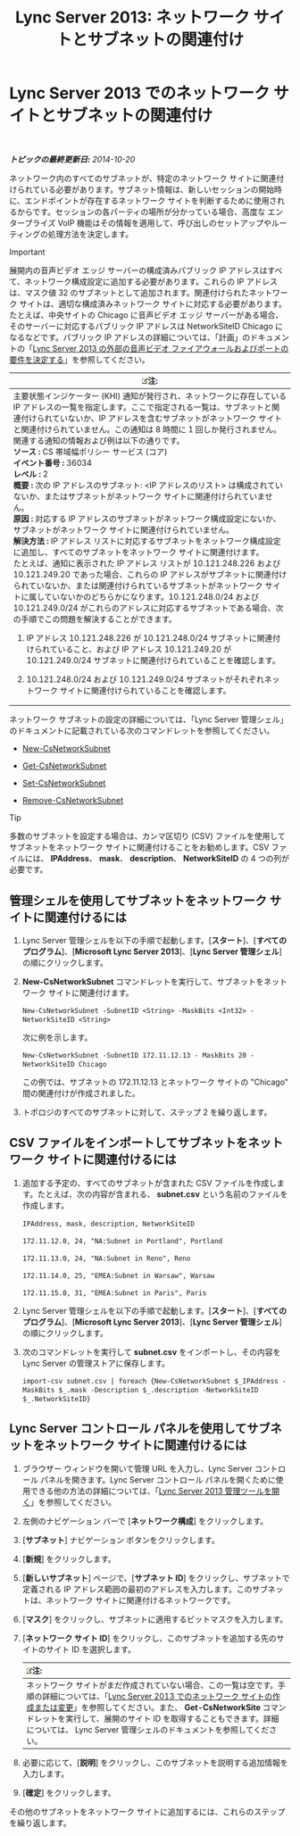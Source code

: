 ﻿---
title: 'Lync Server 2013: ネットワーク サイトとサブネットの関連付け'
TOCTitle: ネットワーク サイトとサブネットの関連付け
ms:assetid: aa69e3ac-542a-4ba1-9582-2e6bee29f633
ms:mtpsurl: https://technet.microsoft.com/ja-jp/library/Gg412804(v=OCS.15)
ms:contentKeyID: 48273214
ms.date: 05/19/2016
mtps_version: v=OCS.15
ms.translationtype: HT
---

# Lync Server 2013 でのネットワーク サイトとサブネットの関連付け

 

_**トピックの最終更新日:** 2014-10-20_

ネットワーク内のすべてのサブネットが、特定のネットワーク サイトに関連付けられている必要があります。サブネット情報は、新しいセッションの開始時に、エンドポイントが存在するネットワーク サイトを判断するために使用されるからです。セッションの各パーティの場所が分かっている場合、高度な エンタープライズ VoIP 機能はその情報を適用して、呼び出しのセットアップやルーティングの処理方法を決定します。


> [!IMPORTANT]
> 展開内の音声ビデオ エッジ サーバーの構成済みパブリック IP アドレスはすべて、ネットワーク構成設定に追加する必要があります。これらの IP アドレスは、マスク値 32 のサブネットとして追加されます。関連付けられたネットワーク サイトは、適切な構成済みネットワーク サイトに対応する必要があります。たとえば、中央サイトの Chicago に音声ビデオ エッジ サーバーがある場合、そのサーバーに対応するパブリック IP アドレスは NetworkSiteID Chicago になるなどです。パブリック IP アドレスの詳細については、「計画」のドキュメントの「<A href="lync-server-2013-determine-external-a-v-firewall-and-port-requirements.md">Lync Server 2013 の外部の音声ビデオ ファイアウォールおよびポートの要件を決定する</A>」を参照してください。



<table>
<colgroup>
<col style="width: 100%" />
</colgroup>
<thead>
<tr class="header">
<th><img src="images/Gg412781.note(OCS.15).gif" title="note" alt="note" />注:</th>
</tr>
</thead>
<tbody>
<tr class="odd">
<td>主要状態インジケーター (KHI) 通知が発行され、ネットワークに存在している IP アドレスの一覧を指定します。ここで指定される一覧は、サブネットと関連付けられていないか、IP アドレスを含むサブネットがネットワーク サイトと関連付けられていません。この通知は 8 時間に 1 回しか発行されません。関連する通知の情報および例は以下の通りです。<br />
<strong>ソース :</strong> CS 帯域幅ポリシー サービス (コア)<br />
<strong>イベント番号 :</strong> 36034<br />
<strong>レベル :</strong> 2<br />
<strong>概要 :</strong> 次の IP アドレスのサブネット: &lt;IP アドレスのリスト&gt; は構成されていないか、またはサブネットがネットワーク サイトに関連付けられていません。<br />
<strong>原因 :</strong> 対応する IP アドレスのサブネットがネットワーク構成設定にないか、サブネットがネットワーク サイトに関連付けられていません。<br />
<strong>解決方法 :</strong> IP アドレス リストに対応するサブネットをネットワーク構成設定に追加し、すべてのサブネットをネットワーク サイトに関連付けます。<br />
たとえば、通知に表示された IP アドレス リストが 10.121.248.226 および 10.121.249.20 であった場合、これらの IP アドレスがサブネットに関連付けられていないか、または関連付けられているサブネットがネットワーク サイトに属していないかのどちらかになります。10.121.248.0/24 および 10.121.249.0/24 がこれらのアドレスに対応するサブネットである場合、次の手順でこの問題を解決することができます。
<ol>
<li><p>IP アドレス 10.121.248.226 が 10.121.248.0/24 サブネットに関連付けられていること、および IP アドレス 10.121.249.20 が 10.121.249.0/24 サブネットに関連付けられていることを確認します。</p></li>
<li><p>10.121.248.0/24 および 10.121.249.0/24 サブネットがそれぞれネットワーク サイトに関連付けられていることを確認します。</p></li>
</ol></td>
</tr>
</tbody>
</table>


ネットワーク サブネットの設定の詳細については、「Lync Server 管理シェル」のドキュメントに記載されている次のコマンドレットを参照してください。

  - [New-CsNetworkSubnet](https://docs.microsoft.com/en-us/powershell/module/skype/New-CsNetworkSubnet)

  - [Get-CsNetworkSubnet](https://docs.microsoft.com/en-us/powershell/module/skype/Get-CsNetworkSubnet)

  - [Set-CsNetworkSubnet](https://docs.microsoft.com/en-us/powershell/module/skype/Set-CsNetworkSubnet)

  - [Remove-CsNetworkSubnet](https://docs.microsoft.com/en-us/powershell/module/skype/Remove-CsNetworkSubnet)


> [!TIP]
> 多数のサブネットを設定する場合は、カンマ区切り (CSV) ファイルを使用してサブネットをネットワーク サイトに関連付けることをお勧めします。CSV ファイルには、 <STRONG>IPAddress</STRONG>、 <STRONG>mask</STRONG>、 <STRONG>description</STRONG>、 <STRONG>NetworkSiteID</STRONG> の 4 つの列が必要です。



## 管理シェルを使用してサブネットをネットワーク サイトに関連付けるには

1.  Lync Server 管理シェルを以下の手順で起動します。\[**スタート**\]、\[**すべてのプログラム**\]、\[**Microsoft Lync Server 2013**\]、\[**Lync Server 管理シェル**\] の順にクリックします。

2.  **New-CsNetworkSubnet** コマンドレットを実行して、サブネットをネットワーク サイトに関連付けます。
    
        New-CsNetworkSubnet -SubnetID <String> -MaskBits <Int32> -NetworkSiteID <String>
    
    次に例を示します。
    
        New-CsNetworkSubnet -SubnetID 172.11.12.13 - MaskBits 20 -NetworkSiteID Chicago
    
    この例では、サブネットの 172.11.12.13 とネットワーク サイトの "Chicago" 間の関連付けが作成されました。

3.  トポロジのすべてのサブネットに対して、ステップ 2 を繰り返します。

## CSV ファイルをインポートしてサブネットをネットワーク サイトに関連付けるには

1.  追加する予定の、すべてのサブネットが含まれた CSV ファイルを作成します。たとえば、次の内容が含まれる、 **subnet.csv** という名前のファイルを作成します。
    
    `IPAddress, mask, description, NetworkSiteID`
    
    `172.11.12.0, 24, "NA:Subnet in Portland", Portland`
    
    `172.11.13.0, 24, "NA:Subnet in Reno", Reno`
    
    `172.11.14.0, 25, "EMEA:Subnet in Warsaw", Warsaw`
    
    `172.11.15.0, 31, "EMEA:Subnet in Paris", Paris`

2.  Lync Server 管理シェルを以下の手順で起動します。\[**スタート**\]、\[**すべてのプログラム**\]、\[**Microsoft Lync Server 2013**\]、\[**Lync Server 管理シェル**\] の順にクリックします。

3.  次のコマンドレットを実行して **subnet.csv** をインポートし、その内容を Lync Server の管理ストアに保存します。
    
        import-csv subnet.csv | foreach {New-CsNetworkSubnet $_IPAddress -MaskBits $_.mask -Description $_.description -NetworkSiteID $_.NetworkSiteID}

## Lync Server コントロール パネルを使用してサブネットをネットワーク サイトに関連付けるには

1.  ブラウザー ウィンドウを開いて管理 URL を入力し、Lync Server コントロール パネルを開きます。Lync Server コントロール パネルを開くために使用できる他の方法の詳細については、「[Lync Server 2013 管理ツールを開く](lync-server-2013-open-lync-server-administrative-tools.md)」を参照してください。

2.  左側のナビゲーション バーで \[**ネットワーク構成**\] をクリックします。

3.  \[**サブネット**\] ナビゲーション ボタンをクリックします。

4.  \[**新規**\] をクリックします。

5.  \[**新しいサブネット**\] ページで、\[**サブネット ID**\] をクリックし、サブネットで定義される IP アドレス範囲の最初のアドレスを入力します。このサブネットは、ネットワーク サイトに関連付けるネットワークです。

6.  \[**マスク**\] をクリックし、サブネットに適用するビットマスクを入力します。

7.  \[**ネットワーク サイト ID**\] をクリックし、このサブネットを追加する先のサイトのサイト ID を選択します。
    
    <table>
    <thead>
    <tr class="header">
    <th><img src="images/Gg412781.note(OCS.15).gif" title="note" alt="note" />注:</th>
    </tr>
    </thead>
    <tbody>
    <tr class="odd">
    <td>ネットワーク サイトがまだ作成されていない場合、この一覧は空です。手順の詳細については、「<a href="lync-server-2013-create-or-modify-a-network-site.md">Lync Server 2013 でのネットワーク サイトの作成または変更</a>」を参照してください。また、 <strong>Get-CsNetworkSite</strong> コマンドレットを実行して、展開のサイト ID を取得することもできます。詳細については、 Lync Server 管理シェルのドキュメントを参照してください。</td>
    </tr>
    </tbody>
    </table>


8.  必要に応じて、\[**説明**\] をクリックし、このサブネットを説明する追加情報を入力します。

9.  \[**確定**\] をクリックします。

その他のサブネットをネットワーク サイトに追加するには、これらのステップを繰り返します。

